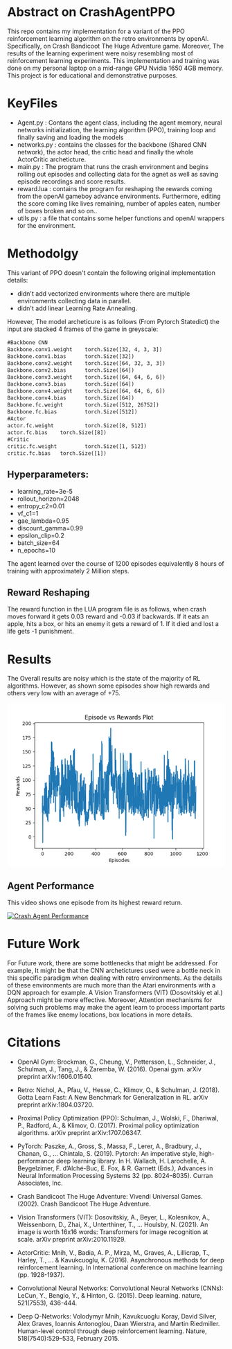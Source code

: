 # Abstract on CrashAgentPPO
This repo contains my implementation for a variant of the PPO reinforcement learning algorithm on the retro environments by openAI.
Specifically, on Crash Bandicoot The Huge Adventure game. Moreover, The results of the learning experiment were noisy resembling most of reinforcement learning experiments. This implementation and training was done on my personal laptop on a mid-range GPU Nvidia 1650 4GB memory. This project is for educational and demonstrative purposes.
# KeyFiles 
* Agent.py : Contans the agent class, including the agent memory, neural networks initialization, the learning algorithm (PPO), training loop and finally saving and loading the models
* networks.py : contains the classes for the backbone (Shared CNN network), the actor head, the critic head and finally the whole ActorCritic archeticture.
* main.py : The program that runs the crash environment and begins rolling out episodes and collecting data for the agnet as well as saving episode recordings and score results.
* reward.lua : contains the program for reshaping the rewards coming from the openAI gameboy advance environments. Furthermore, editing the score coming like lives remaining, number of apples eaten, number of boxes broken and so on..
* utils.py : a file that contains some helper functions and openAI wrappers for the environment.
# Methodolgy
This variant of PPO doesn't contain the following original implementation details:
* didn't add vectorized environments where there are multiple environments collecting data in parallel.
* didn't add linear Learning Rate Annealing.

However, The model archeticure is as follows (From Pytorch Statedict) the input are stacked 4 frames of the game in greyscale: 
```
#Backbone CNN
Backbone.conv1.weight    torch.Size([32, 4, 3, 3])
Backbone.conv1.bias      torch.Size([32])
Backbone.conv2.weight    torch.Size([64, 32, 3, 3])
Backbone.conv2.bias      torch.Size([64])
Backbone.conv3.weight    torch.Size([64, 64, 6, 6])
Backbone.conv3.bias      torch.Size([64])
Backbone.conv4.weight    torch.Size([64, 64, 6, 6])
Backbone.conv4.bias      torch.Size([64])
Backbone.fc.weight       torch.Size([512, 26752])
Backbone.fc.bias         torch.Size([512])
#Actor 
actor.fc.weight          torch.Size([8, 512])
actor.fc.bias    torch.Size([8])
#Critic
critic.fc.weight         torch.Size([1, 512])
critic.fc.bias   torch.Size([1])
```
## Hyperparameters:
* learning_rate=3e-5
* rollout_horizon=2048
* entropy_c2=0.01
* vf_c1=1
* gae_lambda=0.95
* discount_gamma=0.99
* epsilon_clip=0.2
* batch_size=64
* n_epochs=10

The agent learned over the course of 1200 episodes equivalently 8 hours of training with approximately 2 Million steps.

## Reward Reshaping
The reward function in the LUA program file is as follows, when crash moves forward it gets 0.03 reward and -0.03 if backwards. If it eats an apple, hits a box, or hits an enemy it gets a reward of 1. If it died and lost a life gets -1 punishment. 

# Results
The Overall results are noisy which is the state of the majority of RL algorithms. However, as shown some episodes show high rewards and others very low with an average of +75.

![Alt text](https://github.com/Copticoder/CrashAgentPPO/blob/master/episode_vs_rewards_Crash.png "reward graph")
## Agent Performance

This video shows one episode from its highest reward return.


[![Crash Agent Performance](https://img.youtube.com/vi/5j5INyqFaUY/0.jpg)](https://www.youtube.com/watch?v=5j5INyqFaUY)


# Future Work
For Future work, there are some bottlenecks that might be addressed. For example, It might be that the CNN archetictures used were a bottle neck in this specific paradigm when dealing with retro environments. As the details of these environments are much more than the Atari environments with a DQN approach for example. A Vision Transformers (VIT) (Dosovitskiy et al.) Approach might be more effective. Moreover, Attention mechanisms for solving such problems may make the agent learn to process important parts of the frames like enemy locations, box locations in more details.
# Citations

- OpenAI Gym:
  Brockman, G., Cheung, V., Pettersson, L., Schneider, J., Schulman, J., Tang, J., & Zaremba, W. (2016). Openai gym. arXiv preprint arXiv:1606.01540.

- Retro:
  Nichol, A., Pfau, V., Hesse, C., Klimov, O., & Schulman, J. (2018). Gotta Learn Fast: A New Benchmark for Generalization in RL. arXiv preprint arXiv:1804.03720.

- Proximal Policy Optimization (PPO):
  Schulman, J., Wolski, F., Dhariwal, P., Radford, A., & Klimov, O. (2017). Proximal policy optimization algorithms. arXiv preprint arXiv:1707.06347.

- PyTorch:
  Paszke, A., Gross, S., Massa, F., Lerer, A., Bradbury, J., Chanan, G., … Chintala, S. (2019). Pytorch: An imperative style, high-performance deep learning library. In H. Wallach, H. Larochelle, A. Beygelzimer, F. d’Alché-Buc, E. Fox, & R. Garnett (Eds.), Advances in Neural Information Processing Systems 32 (pp. 8024–8035). Curran Associates, Inc.

- Crash Bandicoot The Huge Adventure:
  Vivendi Universal Games. (2002). Crash Bandicoot The Huge Adventure.

- Vision Transformers (VIT):
  Dosovitskiy, A., Beyer, L., Kolesnikov, A., Weissenborn, D., Zhai, X., Unterthiner, T., … Houlsby, N. (2021). An image is worth 16x16 words: Transformers for image recognition at scale. arXiv preprint arXiv:2010.11929.
  
- ActorCritic:
  Mnih, V., Badia, A. P., Mirza, M., Graves, A., Lillicrap, T., Harley, T., ... & Kavukcuoglu, K. (2016). Asynchronous methods for deep reinforcement learning. In International conference on machine learning   (pp. 1928-1937).

- Convolutional Neural Networks: 
  Convolutional Neural Networks (CNNs): LeCun, Y., Bengio, Y., & Hinton, G. (2015). Deep learning. nature, 521(7553), 436-444.
  
- Deep Q-Networks:
  Volodymyr Mnih, Kavukcuoglu Koray, David Silver, Alex Graves, Ioannis Antonoglou, Daan Wierstra, and Martin Riedmiller. Human-level control through deep reinforcement learning. Nature, 518(7540):529–533,     February 2015.

